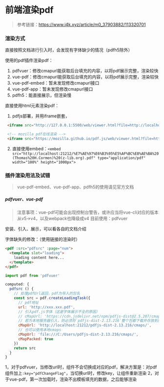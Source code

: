# 前端渲染pdf

> 参考链接：https://www.i4k.xyz/article/m0_37903882/113320701

### 渲染方式

直接按照文档进行引入时，会发现有字体缺少的情况（pdfh5除外）

使用的pdf插件渲染pdf：
1. pdfvuer：修改cmapurl能获取后台填充的内容，以将pdf展示完整，渲染较快
2. vue-pdf：修改cmapurl能获取后台填充的内容，以将pdf展示完整，渲染较快
3. vue-pdf-embed：暂未发现修改cmapurl接口
4. vue-pdf-app：暂未发现修改cmapurl接口
5. pdfh5：能直接展示，但渲染慢

直接使用html元素渲染pdf：
  1. pdfjs部署，并用iframe嵌套，
  ```html
   <iframe src="http://127.0.0.1:5500/web/viewer.html?file=http://localhost:21212/%E7%AE%97%E6%B3%95%E5%AF%BC%E8%AE%BA%20(Thomas%20H.Cormen)%20(z-lib.org).pdf" width="100%" height="1000px"></iframe>

   <!-- mozilla pdf在线渲染 -->
   <iframe src="https://mozilla.github.io/pdf.js/web/viewer.html?file=http://localhost:21212/%E7%AE%97%E6%B3%95%E5%AF%BC%E8%AE%BA%20(Thomas%20H.Cormen)%20(z-lib.org).pdf" width="100%" height="1000px"></iframe>

   ```
  2. 直接使用embed：`<embed src="http://localhost:21212/%E7%AE%97%E6%B3%95%E5%AF%BC%E8%AE%BA%20(Thomas%20H.Cormen)%20(z-lib.org).pdf" type="application/pdf" width="100%" height="1000px">`

### 插件渲染用法及试错

> vue-pdf-embed、vue-pdf-app、pdfh5的使用请见官方文档

##### pdfvuer、vue-pdf

> 注意事项：vue-pdf可能会出现控制台警告，或许应当将vue-cli对应的版本从v5->v4，以及webpack也降级成v4
> 目前使用：pdfvuer

安装、引入、展示，可以看各自的文档介绍

字体缺失的修改：（使用链接的渲染时）
```html
<pdf :src="pdfsrc" :page="num">
  <template slot="loading">
    loading content here...
  </template>
</pdf>
```
```js
import pdf from 'pdfvuer'

computed: {
  pdfsrc () {
    // 处理pdfUrl返回，pdf为导入的包名
    const src = pdf.createLoadingTask({
      // pdf地址
      url: 'http://xxx.xxx.pdf',
      // 引入pdf.js字体（这是字体展示不全的原因）
      // cMapUrl: 'https://cdn.jsdelivr.net/npm/pdfjs-dist@2.5.207/cmaps/',
      // 若为本地服务器引入，则必须将`pdfjs-dist-2.13.216`整个包都下载并存放到服务器上，不能只下载cmaps文件夹
      cMapUrl: 'http://localhost:21212/pdfjs-dist-2.13.216/cmaps/',
      // 也可以使用本地cmaps
      cMapUrl: 'file:///C:/Users/pdfjs-dist-2.13.216/cmaps/',
      cMapPacked: true
    })
    return src
  }
}
```

1，对于pdfvuer，当修改url时，组件不会切换成对应的pdf，解决方案是：对pdf组件加上`:key="pdfChangeFlag"`，当切换url时，修改key，让组件重新渲染
2，对于vue-pdf，第一次加载时，渲染不出模板填充的数据，之后能够渲染
